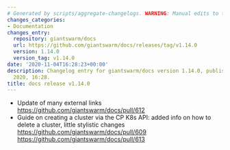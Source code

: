```yaml
---
# Generated by scripts/aggregate-changelogs. WARNING: Manual edits to this files will be overwritten.
changes_categories:
- Documentation
changes_entry:
  repository: giantswarm/docs
  url: https://github.com/giantswarm/docs/releases/tag/v1.14.0
  version: 1.14.0
  version_tag: v1.14.0
date: '2020-11-04T16:28:23+00:00'
description: Changelog entry for giantswarm/docs version 1.14.0, published on 04 November
  2020, 16:28.
title: docs release v1.14.0
---
```


- Update of many external links https://github.com/giantswarm/docs/pull/612
- Guide on creating a cluster via the CP K8s API: added info on how to delete a cluster, little stylistic changes https://github.com/giantswarm/docs/pull/609 https://github.com/giantswarm/docs/pull/613
